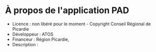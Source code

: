 # À propos de l'application PAD

* Licence : non libéré pour le moment - Copyright Conseil Régional de Picardie
* Développeur : ATOS
* Financeur : Région Picardie,
* Description : 
